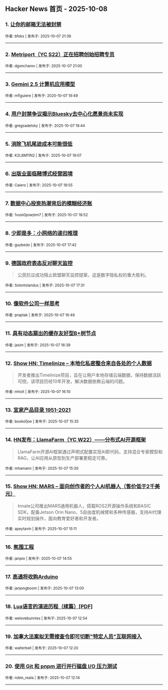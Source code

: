 ## Hacker News 首页 - 2025-10-08


### 1. [让你的邮箱无法被封禁](https://news.ycombinator.com/item?id=45509243)

<sub>作者: bfoks | 发布于: 2025-10-07 21:39</sub>

---

### 2. [Metriport（YC S22）正在招聘创始招聘专员](https://news.ycombinator.com/item?id=45508811)

<sub>作者: dgoncharov | 发布于: 2025-10-07 21:00</sub>

---

### 3. [Gemini 2.5 计算机应用模型](https://news.ycombinator.com/item?id=45507936)

<sub>作者: mfiguiere | 发布于: 2025-10-07 19:49</sub>

---

### 4. [用户封禁争议揭示Bluesky去中心化愿景尚未实现](https://news.ycombinator.com/item?id=45507880)

<sub>作者: gregsadetsky | 发布于: 2025-10-07 19:44</sub>

---

### 5. [消除飞机尾迹成本可能很低](https://news.ycombinator.com/item?id=45507398)

<sub>作者: K2L8M11N2 | 发布于: 2025-10-07 19:07</sub>

---

### 6. [出版业面临赌博式经营困境](https://news.ycombinator.com/item?id=45507236)

<sub>作者: Caiero | 发布于: 2025-10-07 18:55</sub>

---

### 7. [数据中心投资热潮背后的模糊经济账](https://news.ycombinator.com/item?id=45507195)

<sub>作者: 1vuio0pswjnm7 | 发布于: 2025-10-07 18:52</sub>

---

### 8. [少即是多：小网络的递归推理](https://news.ycombinator.com/item?id=45506268)

<sub>作者: guybedo | 发布于: 2025-10-07 17:42</sub>

---

### 9. [德国政府表态反对聊天监控](https://news.ycombinator.com/item?id=45506143)
> 公民抗议成功阻止欧盟聊天监控提案，这是数字隐私权的重大胜利。

<sub>作者: SolonIslandus | 发布于: 2025-10-07 17:31</sub>

---

### 10. [像软件公司一样思考](https://news.ycombinator.com/item?id=45505539)

<sub>作者: praptak | 发布于: 2025-10-07 16:49</sub>

---

### 11. [具有动态扇出的缓存友好型B+树节点](https://news.ycombinator.com/item?id=45505398)

<sub>作者: jasim | 发布于: 2025-10-07 16:39</sub>

---

### 12. [Show HN: Timelinize – 本地化私密整合来自各处的个人数据](https://news.ycombinator.com/item?id=45504973)
> 开发者推出Timelinize项目，旨在让用户本地存储云端数据，保持数据活跃可控。该项目历经10年开发，解决数据依赖云端的问题。

<sub>作者: mholt | 发布于: 2025-10-07 16:10</sub>

---

### 13. [宜家产品目录 1951-2021](https://news.ycombinator.com/item?id=45504470)

<sub>作者: bookofjoe | 发布于: 2025-10-07 15:35</sub>

---

### 14. [HN发布：LlamaFarm（YC W22）——分布式AI开源框架](https://news.ycombinator.com/item?id=45504388)
> LlamaFarm开源AI框架通过声明式配置实现AI即代码，支持混合专家模型和RAG，让AI应用从原型到生产部署更稳定可靠。

<sub>作者: mhamann | 发布于: 2025-10-07 15:30</sub>

---

### 15. [Show HN: MARS – 面向创作者的个人AI机器人（售价低于2千美元）](https://news.ycombinator.com/item?id=45504127)
> Innate公司推出MARS通用机器人，搭载ROS2开源操作系统和BASIC SDK，配备Jetson Orin Nano、5自由度机械臂和多种传感器，支持AI代理实时规划操作，面向教育爱好者和开发者。

<sub>作者: apeytavin | 发布于: 2025-10-07 15:11</sub>

---

### 16. [氛围工程](https://news.ycombinator.com/item?id=45503867)

<sub>作者: janpio | 发布于: 2025-10-07 14:55</sub>

---

### 17. [高通将收购Arduino](https://news.ycombinator.com/item?id=45502541)

<sub>作者: janjongboom | 发布于: 2025-10-07 13:00</sub>

---

### 18. [Lua语言的演进历程（续篇）[PDF]](https://news.ycombinator.com/item?id=45502502)

<sub>作者: welovebunnies | 发布于: 2025-10-07 12:54</sub>

---

### 19. [加拿大法案拟无需搜查令即可切断"特定人员"互联网接入](https://news.ycombinator.com/item?id=45502216)

<sub>作者: walterbell | 发布于: 2025-10-07 12:20</sub>

---

### 20. [使用 Git 和 pnpm 进行并行磁盘 I/O 压力测试](https://news.ycombinator.com/item?id=45502173)

<sub>作者: robin_reala | 发布于: 2025-10-07 12:14</sub>

---
